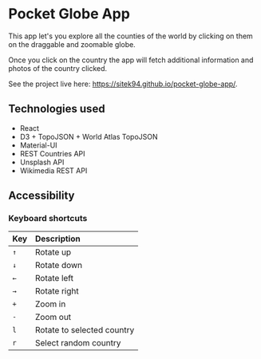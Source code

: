 # Pocket Globe App

This app let's you explore all the counties of the world by clicking on them
on the draggable and zoomable globe.

Once you click on the country the app will fetch additional information and
photos of the country clicked.

See the project live here: https://sitek94.github.io/pocket-globe-app/.

## Technologies used

* React
* D3 + TopoJSON + World Atlas TopoJSON
* Material-UI
* REST Countries API
* Unsplash API
* Wikimedia REST API 

## Accessibility 

### Keyboard shortcuts
| Key                | Description                 |
| ------------------ | :-------------------------- |
| `↑`                | Rotate up                   |
| `↓`                | Rotate down                 |
| `←`                | Rotate left                 |
| `→`                | Rotate right                |
| `+`                | Zoom in                     |
| `-`                | Zoom out                    |
| `l`                | Rotate to selected country  |
| `r`                | Select random country       |

